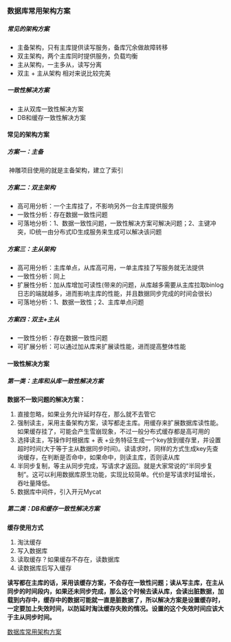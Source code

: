 ### 数据库常用架构方案

##### 常见的架构方案

- 主备架构，只有主库提供读写服务，备库冗余做故障转移
- 双主架构，两个主库同时提供服务，负载均衡
- 主从架构，一主多从，读写分离
- 双主 + 主从架构   相对来说比较完美

##### 一致性解决方案

- 主从双库一致性解决方案
- DB和缓存一致性解决方案

#### 常见的架构方案

##### 方案一：主备  

​	神雕项目使用的就是主备架构，建立了索引

##### 方案二：双主架构

- 高可用分析：一个主库挂了，不影响另外一台主库提供服务
- 一致性分析：存在数据一致性问题
- 可落地分析：1、数据一致性问题，一致性解决方案可解决问题；2、主键冲突，ID统一由分布式ID生成服务来生成可以解决该问题

##### 方案三：主从架构

- 高可用分析：主库单点，从库高可用，一单主库挂了写服务就无法提供
- 一致性分析：同上
- 扩展性分析：加从库增加可读性(带来的问题，从库越多需要从主库拉取binlog日志的端就越多，进而影响主库的性能，并且数据同步完成的时间会很长)
- 可落地分析：1、数据一致性；2、主库单点问题

##### 方案四：双主+主从

- 一致性分析：存在数据一致性问题
- 可扩展分析：可以通过加从库来扩展读性能，进而提高整体性能

#### 一致性解决方案

##### 第一类：主库和从库一致性解决方案

**数据不一致问题的解决方案：**

1. 直接忽略，如果业务允许延时存在，那么就不去管它
2. 强制读主，采用主备架构方案，读写都走主库。用缓存来扩展数据库读性能。如果缓存挂了，可能会产生雪崩现象，不过一般分布式缓存都是高可用的
3. 选择读主，写操作时根据库 + 表 +业务特征生成一个key放到缓存里，并设置超时时间(大于等于主从数据同步时间)。读请求时，同样的方式生成key先查询缓存，在判断是否命中，如果命中，则读主库，否则读从库
4. 半同步复制，等主从同步完成，写请求才返回。就是大家常说的“半同步复制”。这可以利用数据库原生功能，实现比较简单。代价是写请求时延增长，吞吐量降低。
5. 数据库中间件，引入开元Mycat

##### 第二类：DB和缓存一致性解决方案

**缓存使用方式**

1. 淘汰缓存
2. 写入数据库
3. 读取缓存？如果缓存不存在，读数据库
4. 读数据库后写入缓存

**读写都在主库的话，采用该缓存方案，不会存在一致性问题；读从写主库，在主从同步的时间段内，如果还未同步完成，那么这个时候去读从库，会读出脏数据，加载到内存中，缓存中的数据可能就一直是脏数据了，所以解决方案是设置缓存时，一定要加上失效时间，以防延时淘汰缓存失败的情况。设置的这个失效时间应该大于主从同步时间。**

[数据库常用架构方案](https://www.cnblogs.com/littlecharacter/p/9084291.html#m5)

